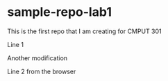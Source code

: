 # sample-repo-lab1
This is the first repo that I am creating for CMPUT 301

Line 1

Another modification

Line 2 from the browser
